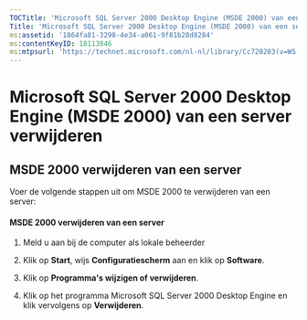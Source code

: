 ```yaml
---
TOCTitle: 'Microsoft SQL Server 2000 Desktop Engine (MSDE 2000) van een server verwijderen'
Title: 'Microsoft SQL Server 2000 Desktop Engine (MSDE 2000) van een server verwijderen'
ms:assetid: '1864fa81-3298-4e34-a061-9f81b28d8284'
ms:contentKeyID: 18113846
ms:mtpsurl: 'https://technet.microsoft.com/nl-nl/library/Cc720203(v=WS.10)'
---
```


Microsoft SQL Server 2000 Desktop Engine (MSDE 2000) van een server verwijderen
===============================================================================

MSDE 2000 verwijderen van een server
------------------------------------

Voer de volgende stappen uit om MSDE 2000 te verwijderen van een server:

#### MSDE 2000 verwijderen van een server

1.  Meld u aan bij de computer als lokale beheerder

2.  Klik op **Start**, wijs **Configuratiescherm** aan en klik op **Software**.

3.  Klik op **Programma's wijzigen of verwijderen**.

4.  Klik op het programma Microsoft SQL Server 2000 Desktop Engine en klik vervolgens op **Verwijderen**.
